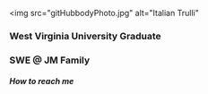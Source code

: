 
<img src="gitHubbodyPhoto.jpg" alt="Italian Trulli"


<h3>West Virginia University Graduate</h3>
<h3>SWE @ JM Family</h3> 


<h5>How to reach me</h5>

